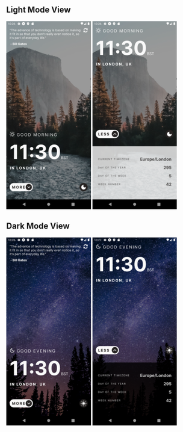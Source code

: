 ## Light Mode View

<img src="mobile-view-image/light-1.png" height="500">
<img src="mobile-view-image/light-2.png" height="500">

## Dark Mode View

<img src="mobile-view-image/dark-1.png" height="500">
<img src="mobile-view-image/dark-2.png" height="500">
